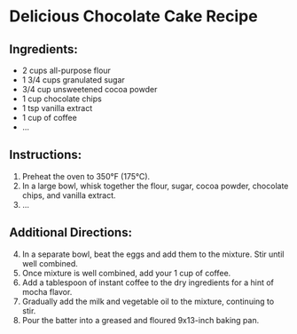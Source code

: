 # Delicious Chocolate Cake Recipe

## Ingredients:
- 2 cups all-purpose flour
- 1 3/4 cups granulated sugar
- 3/4 cup unsweetened cocoa powder
- 1 cup chocolate chips
- 1 tsp vanilla extract
- 1 cup of coffee
- ...

## Instructions:
1. Preheat the oven to 350°F (175°C).
2. In a large bowl, whisk together the flour, sugar, cocoa powder, chocolate chips, and vanilla extract.
3. ...

## Additional Directions:
4. In a separate bowl, beat the eggs and add them to the mixture. Stir until well combined.
5. Once mixture is well combined, add your 1 cup of coffee. 
6. Add a tablespoon of instant coffee to the dry ingredients for a hint of mocha flavor.
7. Gradually add the milk and vegetable oil to the mixture, continuing to stir.
8. Pour the batter into a greased and floured 9x13-inch baking pan.
